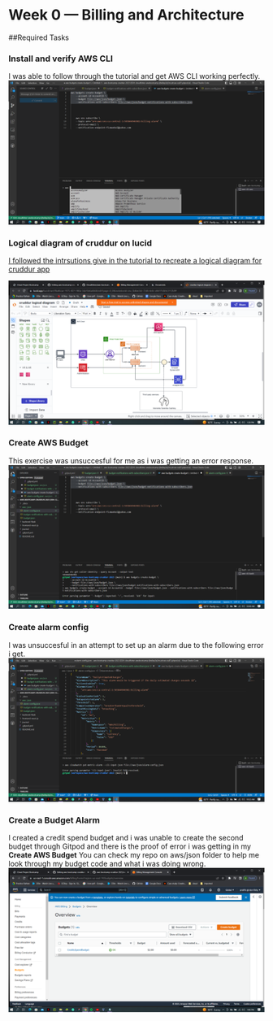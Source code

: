 # Week 0 — Billing and Architecture

##Required Tasks

### Install and verify AWS CLI
I was able to follow through the tutorial and get AWS CLI working perfectly.
![Installing AWS CLI](assets/week-0%20AWS%20CLI.png)


### Logical diagram of cruddur on lucid
[I followed the intrsutions give in the tutorial to recreate a logical diagram for cruddur app](https://lucid.app/lucidchart/f8a46cae-1975-4f21-980a-3da10e6a4b68/edit?viewport_loc=-137%2C-705%2C2405%2C1098%2C0_0&invitationId=inv_5b8ee3dc-72d6-4e0c-a9ef-f1db9c3112b9)

![cruddur archictural design](assets/logical%20diagram.png)




### Create AWS Budget
This exercise was unsuccesful for me as i was getting an error response.
![AWS budget](assets/week-0%20budget%20error.png)



### Create alarm config
I was unsuccesful in an attempt to set up an alarm due to the following error i get.
![AWS alarm](assets/week-o%20alarm.config%20error.png)



### Create a Budget Alarm
I created a credit spend budget and i was unable to create the second budget through Gitpod and there is the proof of error i was getting in my **Create AWS Budget**
You can check my repo on aws/json folder to help me look through my budget code and what i was doing wrong.
![image of budget alarm on credit](assets/budget%20image.png)












